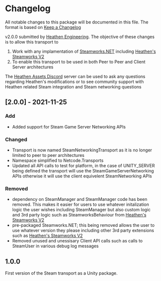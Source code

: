 # Changelog
All notable changes to this package will be documented in this file. The format is based on [Keep a Changelog](http://keepachangelog.com/en/1.0.0/)

v2.0.0 submitted by [Heathen Engineering](https://assetstore.unity.com/publishers/5836). The objective of these changes is to allow this transport to 

1. Work with any implamentation of [Steamworks.NET](https://github.com/rlabrecque/Steamworks.NET) including [Heathen's Steamworks V2](https://assetstore.unity.com/packages/tools/integration/steamworks-v2-complete-190316)
2. To enable this transport to be used in both Peer to Peer and Client Server architectures

The [Heathen Assets Discord](https://discord.gg/6X3xrRc) server can be used to ask any questions regarding Heathen's modifications or to see community support with Heathen related Steam integration and Steam networking questions

## [2.0.0] - 2021-11-25
### Add
- Added support for Steam Game Server Networking APIs

### Changed
- Transport is now named SteamNetworkingTransport as it is no longer limited to peer to peer architectures
- Namespace simplified to Netcode.Transports
- Updated all API calls to test for platform, in the case of UNITY_SERVER being defined the transport will use the SteamGameServerNetworking APIs otherwise it will use the client equivelent SteamNetworking APIs

### Removed
- dependency on SteamManager and SteamManager code has been removed. This makes it easier for users to use whatever initalization logic the user wishes including SteamManager but also custom logic and 3rd party logic such as SteamworksBehaviour from [Heathen's Steamworks V2](https://assetstore.unity.com/packages/tools/integration/steamworks-v2-complete-190316)
- pre-packaged Steamworks.NET; this being removed allows the user to use whatever version they please including other 3rd party extensions such as [Heathen's Steamworks V2](https://assetstore.unity.com/packages/tools/integration/steamworks-v2-complete-190316)
- Removed unused and unessisary Client API calls such as calls to SteamUser in various debug log messages

## 1.0.0
First version of the Steam transport as a Unity package.